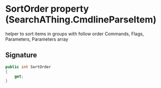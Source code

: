 # SortOrder property (SearchAThing.CmdlineParseItem)
helper to sort items in groups with follow order Commands, Flags, Parameters, Parameters array

## Signature
```csharp
public int SortOrder
{
    get;
}
```
